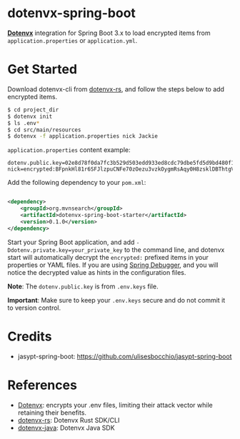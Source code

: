 dotenvx-spring-boot
=======================

**[Dotenvx](https://dotenvx.com)** integration for Spring Boot 3.x to load encrypted items from `application.properties`
or `application.yml`.

# Get Started

Download dotenvx-cli from [dotenvx-rs](https://github.com/linux-china/dotenvx-rs), 
and follow the steps below to add encrypted items.

```bash
$ cd project_dir
$ dotenvx init
$ ls .env*
$ cd src/main/resources
$ dotenvx -f application.properties nick Jackie
```

`application.properties` content example:

```properties
dotenv.public.key=02e8d78f0da7fc3b529d503edd933ed8cdc79dbe5fd5d9bd480f1e63a09905f3b3
nick=encrypted:BFpnkHl81r6SFJlzpuCNFe70zOezu3vzkOygmRsAqy0H8zsklDBThtgVl6XDKpZOWq+qHimszEusev2xKXgG2ISdYDbcayNZB2Dd2q5qpo2RqUD0AT9XPrJqPT7DVFBw+hFCZwwqdg==
```

Add the following dependency to your `pom.xml`:

```xml

<dependency>
    <groupId>org.mvnsearch</groupId>
    <artifactId>dotenvx-spring-boot-starter</artifactId>
    <version>0.1.0</version>
</dependency>
```

Start your Spring Boot application, and add `-Ddotenv.private.key=your_private_key` to the command line,
and dotenvx start will automatically decrypt the `encrypted:` prefixed items in your properties or YAML files.
If you are using [Spring Debugger](https://www.jetbrains.com/help/idea/spring-debugger.html),
and you will notice the decrypted value as hints in the configuration files.

**Note**: The `dotenv.public.key` is from `.env.keys` file.

**Important**: Make sure to keep your `.env.keys` secure and do not commit it to version control.

# Credits

* jasypt-spring-boot: https://github.com/ulisesbocchio/jasypt-spring-boot

# References

* [Dotenvx](https://dotenvx.com/): encrypts your .env files, limiting their attack vector while retaining their
  benefits.
* [dotenvx-rs](https://github.com/linux-china/dotenvx-rs): Dotenvx Rust SDK/CLI
* [dotenvx-java](https://github.com/linux-china/dotenvx-java): Dotenvx Java SDK